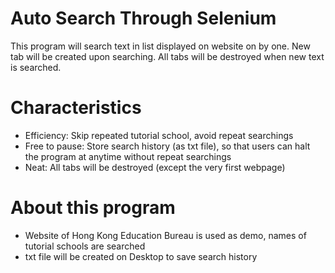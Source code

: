 # Auto Search Through Selenium
This program will search text in list displayed on website on by one. New tab will be created upon searching. All tabs will be destroyed when new text is searched.

# Characteristics
- Efficiency:  Skip repeated tutorial school, avoid repeat searchings
- Free to pause:  Store search history (as txt file), so that users can halt the program at anytime without repeat searchings
- Neat:  All tabs will be destroyed (except the very first webpage)

# About this program
- Website of Hong Kong Education Bureau is used as demo, names of tutorial schools are searched
- txt file will be created on Desktop to save search history

